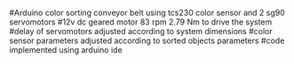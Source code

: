 #Arduino color sorting conveyor belt using tcs230 color sensor and 2 sg90 servomotors
#12v dc geared motor 83 rpm 2.79 Nm to drive the system
#delay of servomotors adjusted according to system dimensions
#color sensor parameters adjusted according to sorted objects parameters
#code implemented using arduino ide

